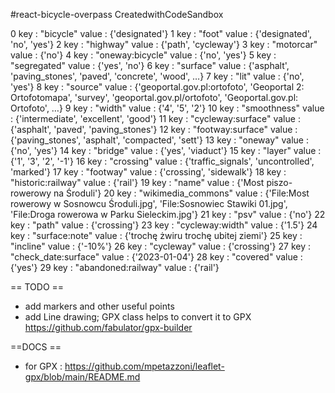 #react-bicycle-overpass
CreatedwithCodeSandbox


0
	key : "bicycle"
	value :  {'designated'}
1
	key : "foot"
	value :  {'designated', 'no', 'yes'}
2
	key : "highway"
	value :  {'path', 'cycleway'}
3
	key : "motorcar"
	value :  {'no'}
4
	key : "oneway:bicycle"
	value :  {'no', 'yes'}
5
	key : "segregated"
	value :  {'yes', 'no'}
6
	key : "surface"
	value :  {'asphalt', 'paving_stones', 'paved', 'concrete', 'wood', …}
7
	key : "lit"
	value :  {'no', 'yes'}
8
	key : "source"
	value :  {'geoportal.gov.pl:ortofoto', 'Geoportal 2: Ortofotomapa', 'survey', 'geoportal.gov.pl/ortofoto', 'Geoportal.gov.pl: Ortofoto', …}
9
	key : "width"
	value :  {'4', '5', '2'}
10
	key : "smoothness"
	value :  {'intermediate', 'excellent', 'good'}
11
	key : "cycleway:surface"
	value :  {'asphalt', 'paved', 'paving_stones'}
12
	key : "footway:surface"
	value :  {'paving_stones', 'asphalt', 'compacted', 'sett'}
13
	key : "oneway"
	value :  {'no', 'yes'}
14
	key : "bridge"
	value :  {'yes', 'viaduct'}
15
	key : "layer"
	value :  {'1', '3', '2', '-1'}
16
	key : "crossing"
	value :  {'traffic_signals', 'uncontrolled', 'marked'}
17
	key : "footway"
	value :  {'crossing', 'sidewalk'}
18
	key : "historic:railway"
	value :  {'rail'}
19
	key : "name"
	value :  {'Most piszo-rowerowy na Środuli'}
20
	key : "wikimedia_commons"
	value :  {'File:Most rowerowy w Sosnowcu Środuli.jpg', 'File:Sosnowiec Stawiki 01.jpg', 'File:Droga rowerowa w Parku Sieleckim.jpg'}
21
	key : "psv"
	value :  {'no'}
22
	key : "path"
	value :  {'crossing'}
23
	key : "cycleway:width"
	value :  {'1.5'}
24
	key : "surface:note"
	value :  {'trochę żwiru trochę ubitej ziemi'}
25
	key : "incline"
	value :  {'-10%'}
26
	key : "cycleway"
	value :  {'crossing'}
27
	key : "check_date:surface"
	value :  {'2023-01-04'}
28
	key : "covered"
	value :  {'yes'}
29
	key : "abandoned:railway"
	value :  {'rail'}


== TODO ==
* add markers and other useful points
* add Line drawing; GPX class helps to convert it to GPX https://github.com/fabulator/gpx-builder


==DOCS ==
* for GPX : https://github.com/mpetazzoni/leaflet-gpx/blob/main/README.md

